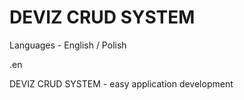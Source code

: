 # DEVIZ CRUD SYSTEM

Languages - English / Polish

.en

DEVIZ CRUD SYSTEM - easy application development
